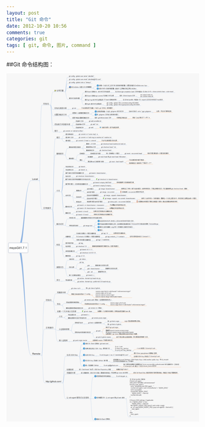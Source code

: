 ```yaml
---
layout: post
title: "Git 命令"
date: 2012-10-20 10:56
comments: true
categories: git
tags: [ git, 命令, 图片, command ]
---
```

##Git 命令结构图：  
 
<!--more-->

![git command](/images/blog/git-command.png)